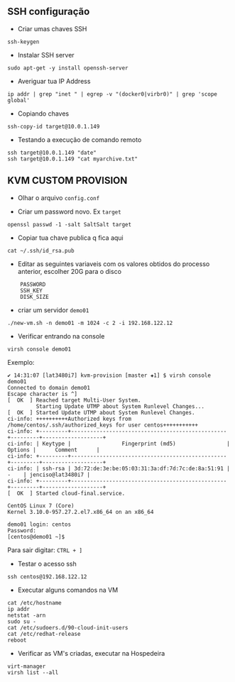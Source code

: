 ## SSH configuração

* Criar umas chaves SSH 

```
ssh-keygen
```

* Instalar SSH server

```
sudo apt-get -y install openssh-server
``` 

* Averiguar tua IP Address

```
ip addr | grep "inet " | egrep -v "(docker0|virbr0)" | grep 'scope global'
```

* Copiando chaves

```
ssh-copy-id target@10.0.1.149
```

* Testando a execução de comando remoto

```
ssh target@10.0.1.149 "date"
ssh target@10.0.1.149 "cat myarchive.txt"
```

## KVM CUSTOM PROVISION

* Olhar o arquivo `config.conf`


* Criar um password novo. Ex `target`

```
openssl passwd -1 -salt SaltSalt target
```

* Copiar tua chave publica q fica aqui 

``` 
cat ~/.ssh/id_rsa.pub 
```
* Editar as seguintes variaveis com os valores obtidos do processo anterior, escolher 20G para o disco 

```
 	PASSWORD
	SSH_KEY
	DISK_SIZE
``` 

* criar um servidor `demo01`

```
./new-vm.sh -n demo01 -m 1024 -c 2 -i 192.168.122.12
```

* Verificar entrando na console

```
virsh console demo01
``` 

Exemplo:
```
✔ 14:31:07 [lat3480i7] kvm-provision [master ✚1] $ virsh console demo01
Connected to domain demo01
Escape character is ^]
[  OK  ] Reached target Multi-User System.
         Starting Update UTMP about System Runlevel Changes...
[  OK  ] Started Update UTMP about System Runlevel Changes.
ci-info: ++++++++++Authorized keys from /home/centos/.ssh/authorized_keys for user centos+++++++++++
ci-info: +---------+-------------------------------------------------+---------+-------------------+
ci-info: | Keytype |                Fingerprint (md5)                | Options |      Comment      |
ci-info: +---------+-------------------------------------------------+---------+-------------------+
ci-info: | ssh-rsa | 3d:72:de:3e:be:05:03:31:3a:df:7d:7c:de:8a:51:91 |    -    | jenciso@lat3480i7 |
ci-info: +---------+-------------------------------------------------+---------+-------------------+
[  OK  ] Started cloud-final.service.

CentOS Linux 7 (Core)
Kernel 3.10.0-957.27.2.el7.x86_64 on an x86_64

demo01 login: centos
Password:
[centos@demo01 ~]$
``` 

Para sair digitar: `CTRL + ]`


* Testar o acesso ssh 

```
ssh centos@192.168.122.12
```

* Executar alguns comandos na VM

```
cat /etc/hostname
ip addr
netstat -arn
sudo su -
cat /etc/sudoers.d/90-cloud-init-users
cat /etc/redhat-release
reboot
```

* Verificar as VM's criadas, executar na Hospedeira

```
virt-manager
virsh list --all
```

